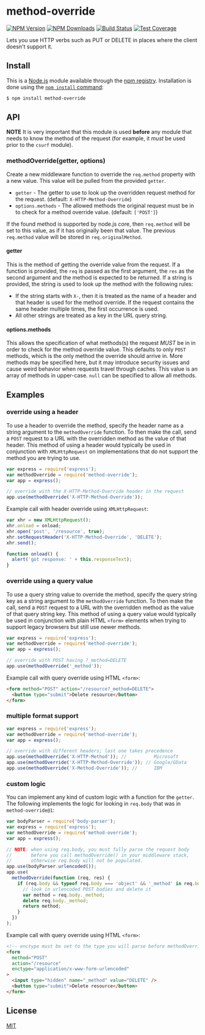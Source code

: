 # method-override

[![NPM Version][npm-image]][npm-url] [![NPM Downloads][downloads-image]][downloads-url] [![Build Status][travis-image]][travis-url] [![Test Coverage][coveralls-image]][coveralls-url]

Lets you use HTTP verbs such as PUT or DELETE in places where the client doesn't support it.

## Install

This is a [Node.js](https://nodejs.org/en/) module available through the [npm registry](https://www.npmjs.com/). Installation is done using the [`npm install` command](https://docs.npmjs.com/getting-started/installing-npm-packages-locally):

```sh
$ npm install method-override
```

## API

**NOTE** It is very important that this module is used **before** any module that needs to know the method of the request (for example, it _must_ be used prior to the `csurf` module).

### methodOverride(getter, options)

Create a new middleware function to override the `req.method` property with a new value. This value will be pulled from the provided `getter`.

- `getter` - The getter to use to look up the overridden request method for the request. (default: `X-HTTP-Method-Override`)
- `options.methods` - The allowed methods the original request must be in to check for a method override value. (default: `['POST']`)

If the found method is supported by node.js core, then `req.method` will be set to this value, as if it has originally been that value. The previous `req.method` value will be stored in `req.originalMethod`.

#### getter

This is the method of getting the override value from the request. If a function is provided, the `req` is passed as the first argument, the `res` as the second argument and the method is expected to be returned. If a string is provided, the string is used to look up the method with the following rules:

- If the string starts with `X-`, then it is treated as the name of a header and that header is used for the method override. If the request contains the same header multiple times, the first occurrence is used.
- All other strings are treated as a key in the URL query string.

#### options.methods

This allows the specification of what methods(s) the request _MUST_ be in in order to check for the method override value. This defaults to only `POST` methods, which is the only method the override should arrive in. More methods may be specified here, but it may introduce security issues and cause weird behavior when requests travel through caches. This value is an array of methods in upper-case. `null` can be specified to allow all methods.

## Examples

### override using a header

To use a header to override the method, specify the header name as a string argument to the `methodOverride` function. To then make the call, send a `POST` request to a URL with the overridden method as the value of that header. This method of using a header would typically be used in conjunction with `XMLHttpRequest` on implementations that do not support the method you are trying to use.

```js
var express = require('express');
var methodOverride = require('method-override');
var app = express();

// override with the X-HTTP-Method-Override header in the request
app.use(methodOverride('X-HTTP-Method-Override'));
```

Example call with header override using `XMLHttpRequest`:

<!-- eslint-env browser -->

```js
var xhr = new XMLHttpRequest();
xhr.onload = onload;
xhr.open('post', '/resource', true);
xhr.setRequestHeader('X-HTTP-Method-Override', 'DELETE');
xhr.send();

function onload() {
  alert('got response: ' + this.responseText);
}
```

### override using a query value

To use a query string value to override the method, specify the query string key as a string argument to the `methodOverride` function. To then make the call, send a `POST` request to a URL with the overridden method as the value of that query string key. This method of using a query value would typically be used in conjunction with plain HTML `<form>` elements when trying to support legacy browsers but still use newer methods.

```js
var express = require('express');
var methodOverride = require('method-override');
var app = express();

// override with POST having ?_method=DELETE
app.use(methodOverride('_method'));
```

Example call with query override using HTML `<form>`:

```html
<form method="POST" action="/resource?_method=DELETE">
  <button type="submit">Delete resource</button>
</form>
```

### multiple format support

```js
var express = require('express');
var methodOverride = require('method-override');
var app = express();

// override with different headers; last one takes precedence
app.use(methodOverride('X-HTTP-Method')); //          Microsoft
app.use(methodOverride('X-HTTP-Method-Override')); // Google/GData
app.use(methodOverride('X-Method-Override')); //      IBM
```

### custom logic

You can implement any kind of custom logic with a function for the `getter`. The following implements the logic for looking in `req.body` that was in `method-override@1`:

```js
var bodyParser = require('body-parser');
var express = require('express');
var methodOverride = require('method-override');
var app = express();

// NOTE: when using req.body, you must fully parse the request body
//       before you call methodOverride() in your middleware stack,
//       otherwise req.body will not be populated.
app.use(bodyParser.urlencoded());
app.use(
  methodOverride(function (req, res) {
    if (req.body && typeof req.body === 'object' && '_method' in req.body) {
      // look in urlencoded POST bodies and delete it
      var method = req.body._method;
      delete req.body._method;
      return method;
    }
  })
);
```

Example call with query override using HTML `<form>`:

```html
<!-- enctype must be set to the type you will parse before methodOverride() -->
<form
  method="POST"
  action="/resource"
  enctype="application/x-www-form-urlencoded"
>
  <input type="hidden" name="_method" value="DELETE" />
  <button type="submit">Delete resource</button>
</form>
```

## License

[MIT](LICENSE)

[npm-image]: https://img.shields.io/npm/v/method-override.svg
[npm-url]: https://npmjs.org/package/method-override
[travis-image]: https://img.shields.io/travis/expressjs/method-override/master.svg
[travis-url]: https://travis-ci.org/expressjs/method-override
[coveralls-image]: https://img.shields.io/coveralls/expressjs/method-override/master.svg
[coveralls-url]: https://coveralls.io/r/expressjs/method-override?branch=master
[downloads-image]: https://img.shields.io/npm/dm/method-override.svg
[downloads-url]: https://npmjs.org/package/method-override
